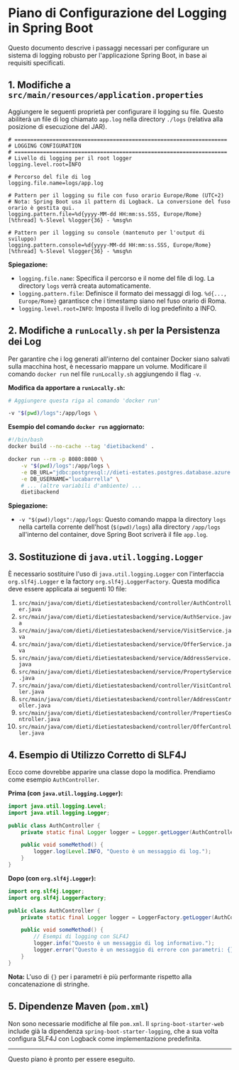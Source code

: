 # Piano di Configurazione del Logging in Spring Boot

Questo documento descrive i passaggi necessari per configurare un sistema di logging robusto per l'applicazione Spring Boot, in base ai requisiti specificati.

## 1. Modifiche a `src/main/resources/application.properties`

Aggiungere le seguenti proprietà per configurare il logging su file. Questo abiliterà un file di log chiamato `app.log` nella directory `./logs` (relativa alla posizione di esecuzione del JAR).

```properties
# ===================================================================
# LOGGING CONFIGURATION
# ===================================================================
# Livello di logging per il root logger
logging.level.root=INFO

# Percorso del file di log
logging.file.name=logs/app.log

# Pattern per il logging su file con fuso orario Europe/Rome (UTC+2)
# Nota: Spring Boot usa il pattern di Logback. La conversione del fuso orario è gestita qui.
logging.pattern.file=%d{yyyy-MM-dd HH:mm:ss.SSS, Europe/Rome} [%thread] %-5level %logger{36} - %msg%n

# Pattern per il logging su console (mantenuto per l'output di sviluppo)
logging.pattern.console=%d{yyyy-MM-dd HH:mm:ss.SSS, Europe/Rome} [%thread] %-5level %logger{36} - %msg%n
```

**Spiegazione:**
*   `logging.file.name`: Specifica il percorso e il nome del file di log. La directory `logs` verrà creata automaticamente.
*   `logging.pattern.file`: Definisce il formato dei messaggi di log. `%d{..., Europe/Rome}` garantisce che i timestamp siano nel fuso orario di Roma.
*   `logging.level.root=INFO`: Imposta il livello di log predefinito a INFO.

## 2. Modifiche a `runLocally.sh` per la Persistenza dei Log

Per garantire che i log generati all'interno del container Docker siano salvati sulla macchina host, è necessario mappare un volume. Modificare il comando `docker run` nel file `runLocally.sh` aggiungendo il flag `-v`.

**Modifica da apportare a `runLocally.sh`:**

```bash
# Aggiungere questa riga al comando 'docker run'

-v "$(pwd)/logs":/app/logs \
```

**Esempio del comando `docker run` aggiornato:**
```bash
#!/bin/bash
docker build --no-cache --tag 'dietibackend' .

docker run --rm -p 8080:8080 \
    -v "$(pwd)/logs":/app/logs \
    -e DB_URL="jdbc:postgresql://dieti-estates.postgres.database.azure.com:5432/dieti_estates" \
    -e DB_USERNAME="lucabarrella" \
    # ... (altre variabili d'ambiente) ...
    dietibackend
```

**Spiegazione:**
*   `-v "$(pwd)/logs":/app/logs`: Questo comando mappa la directory `logs` nella cartella corrente dell'host (`$(pwd)/logs`) alla directory `/app/logs` all'interno del container, dove Spring Boot scriverà il file `app.log`.

## 3. Sostituzione di `java.util.logging.Logger`

È necessario sostituire l'uso di `java.util.logging.Logger` con l'interfaccia `org.slf4j.Logger` e la factory `org.slf4j.LoggerFactory`. Questa modifica deve essere applicata ai seguenti 10 file:

1.  `src/main/java/com/dieti/dietiestatesbackend/controller/AuthController.java`
2.  `src/main/java/com/dieti/dietiestatesbackend/service/AuthService.java`
3.  `src/main/java/com/dieti/dietiestatesbackend/service/VisitService.java`
4.  `src/main/java/com/dieti/dietiestatesbackend/service/OfferService.java`
5.  `src/main/java/com/dieti/dietiestatesbackend/service/AddressService.java`
6.  `src/main/java/com/dieti/dietiestatesbackend/service/PropertyService.java`
7.  `src/main/java/com/dieti/dietiestatesbackend/controller/VisitController.java`
8.  `src/main/java/com/dieti/dietiestatesbackend/controller/AddressController.java`
9.  `src/main/java/com/dieti/dietiestatesbackend/controller/PropertiesController.java`
10. `src/main/java/com/dieti/dietiestatesbackend/controller/OfferController.java`

## 4. Esempio di Utilizzo Corretto di SLF4J

Ecco come dovrebbe apparire una classe dopo la modifica. Prendiamo come esempio `AuthController`.

**Prima (con `java.util.logging.Logger`):**
```java
import java.util.logging.Level;
import java.util.logging.Logger;

public class AuthController {
    private static final Logger logger = Logger.getLogger(AuthController.class.getName());

    public void someMethod() {
        logger.log(Level.INFO, "Questo è un messaggio di log.");
    }
}
```

**Dopo (con `org.slf4j.Logger`):**
```java
import org.slf4j.Logger;
import org.slf4j.LoggerFactory;

public class AuthController {
    private static final Logger logger = LoggerFactory.getLogger(AuthController.class);

    public void someMethod() {
        // Esempi di logging con SLF4J
        logger.info("Questo è un messaggio di log informativo.");
        logger.error("Questo è un messaggio di errore con parametri: {}", "valoreParametro");
    }
}
```
**Nota:** L'uso di `{}` per i parametri è più performante rispetto alla concatenazione di stringhe.

## 5. Dipendenze Maven (`pom.xml`)

Non sono necessarie modifiche al file `pom.xml`. Il `spring-boot-starter-web` include già la dipendenza `spring-boot-starter-logging`, che a sua volta configura SLF4J con Logback come implementazione predefinita.

---

Questo piano è pronto per essere eseguito.